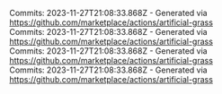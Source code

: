 Commits: 2023-11-27T21:08:33.868Z - Generated via https://github.com/marketplace/actions/artificial-grass
<br>
Commits: 2023-11-27T21:08:33.868Z - Generated via https://github.com/marketplace/actions/artificial-grass
<br>
Commits: 2023-11-27T21:08:33.868Z - Generated via https://github.com/marketplace/actions/artificial-grass
<br>
Commits: 2023-11-27T21:08:33.868Z - Generated via https://github.com/marketplace/actions/artificial-grass
<br>
